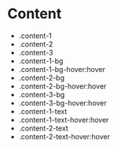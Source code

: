 # Content

- .content-1
- .content-2
- .content-3
- .content-1-bg
- .content-1-bg-hover:hover
- .content-2-bg
- .content-2-bg-hover:hover
- .content-3-bg
- .content-3-bg-hover:hover
- .content-1-text
- .content-1-text-hover:hover
- .content-2-text
- .content-2-text-hover:hover
